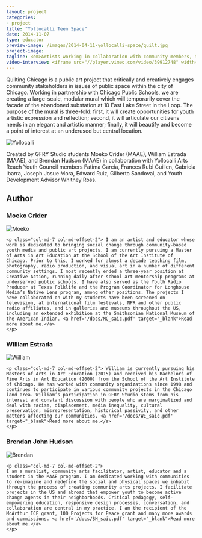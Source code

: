 ```yaml
---
layout: project
categories: 
- project
title: "Yollocalli Teen Space"
date: 2014-11-07
type: educator
preview-image: /images/2014-04-11-yollocalli-space/quilt.jpg
project-image:
tagline: <em>Artists working in collaboration with community members, to figuratively, literally, and critically reimagine, the spaces around us.</em>
video-interview: <iframe src="//player.vimeo.com/video/39912748" width="500" height="281" frameborder="0" webkitallowfullscreen mozallowfullscreen allowfullscreen></iframe> <p class="col-md-10 col-md-offset-3"><a href="http://vimeo.com/39912748">SAIC AGC GFRY Studio mock-up test</a> from <a href="http://vimeo.com/user10322039">David Evancho</a> on <a href="https://vimeo.com">Vimeo</a>.</p>
---
```


<p class="col-md-8 col-md-offset-2"> Quilting Chicago is a public art project that critically and creatively engages community stakeholders in issues of public space within the city of Chicago.  Working in partnership with Chicago Public Schools, we are creating a large-scale, modular mural which will temporarily cover the facade of the abandoned substation at 10 East Lake Street in the Loop.  The purpose of the mural is three-fold:  first, it will create opportunities for youth artistic expression and reflection; second, it will articulate our citizens needs in an elegant and artistic manner; finally, it will beautify and become a point of interest at an underused but central location. </p>

<p class="col-md-10 col-md-offset-1"><img class="img-responsive img-thumbnail" src="/images/2014-04-11-yollocalli-space/quilt.jpg" alt="Yollocalli"/></p>

<p class="col-md-8 col-md-offset-2"> Created by GFRY Studio students Moeko Crider (MAAE), William Estrada (MAAE), and Brendan Hudson (MAAE) in collaboration with Yollocalli Arts Reach Youth Council members Fatima Garcia, Frances Rubi Guillen, Gabriela Ibarra, Joseph Josue Mora, Edward Ruiz, Gilberto Sandoval, and Youth Development Advisor Whitney Ross. </p>


<h2 class="col-md-10 col-md-offset-2">Author</h2>


<div class="col-md-12">
	<h3 class="col-md-10 col-md-offset-2">Moeko Crider</h3>
		<p  class="col-md-2 pull-right"><img class="img-responsive img-rounded img-author" src="/images/2014-04-11-yollocalli-space/Moeko.jpg" alt="Moeko"/></p>

	<p class="col-md-7 col-md-offset-2"> I am an artist and educator whose work is dedicated to bringing social change through community-based youth media and public art projects. I am currently pursuing a Master of Arts in Art Education at the School of the Art Institute of Chicago. Prior to this, I worked for almost a decade teaching film, photography, radio production, and visual art in a number of different community settings. I most recently ended a three-year position at Creative Action, running daily after-school art mentorship programs at underserved public schools. I have also served as the Youth Radio Producer at Texas Folklife and the Program Coordinator for Longhouse Media’s Native Lens program, among other positions. The projects I have collaborated on with my students have been screened on television, at international film festivals, NPR and other public radio affiliates, and in galleries and museums throughout the US, including an extended exhibition at the Smithsonian National Museum of the American Indian. <a href='/docs/MC_saic.pdf' target="_blank">Read more about me.</a>
	</p>
</div>

<div class="col-md-12">	
	<h3 class="col-md-10 col-md-offset-2">William Estrada</h3> 
		<p  class="col-md-2 pull-right"><img class="img-responsive img-rounded img-author" src="/images/2014-04-11-yollocalli-space/william.jpg" alt="William"/></p>

	<p class="col-md-7 col-md-offset-2"> William is currently pursuing his Masters of Arts in Art Education (2015) and received his Bachelors of Fine Arts in Art Education (2000) from the School of the Art Institute of Chicago. He has worked with community organizations since 1998 and continues to participate in various community projects in the Chicago land area. William’s participation in GFRY Studio stems from his interest and constant discussion with people who are marginalized and deal with racism, displacement, media inequality, cultural preservation, misrepresentation, historical passivity, and other matters affecting our communities. <a href='/docs/WE_saic.pdf' target="_blank">Read more about me.</a> 
	</p>	
</div>

<div class="col-md-12">
	<h3 class="col-md-10 col-md-offset-2">Brendan John Hudson</h3>
		<p  class="col-md-2 pull-right"><img class="img-responsive img-rounded img-author" src="/images/2014-04-11-yollocalli-space/brendan.jpg" alt="Brendan"/></p>

	<p class="col-md-7 col-md-offset-2">
	I am a muralist, community arts facilitator, artist, educator and a student in the MAAE program. I am dedicated working with communities to re-imagine and redefine the social and physical spaces we inhabit through the process of creating community arts projects. I facilitate projects in the US and abroad that empower youth to become active change agents in their neighborhoods. Critical pedagogy, self-empowering education, responsive design processes, conversation, and collaboration are central in my practice. I am the recipient of the McArthur ICF grant, 100 Projects for Peace grant and many more awards and commissions. <a href='/docs/BH_saic.pdf' target="_blank">Read more about me.</a>
	</p>
</div>
